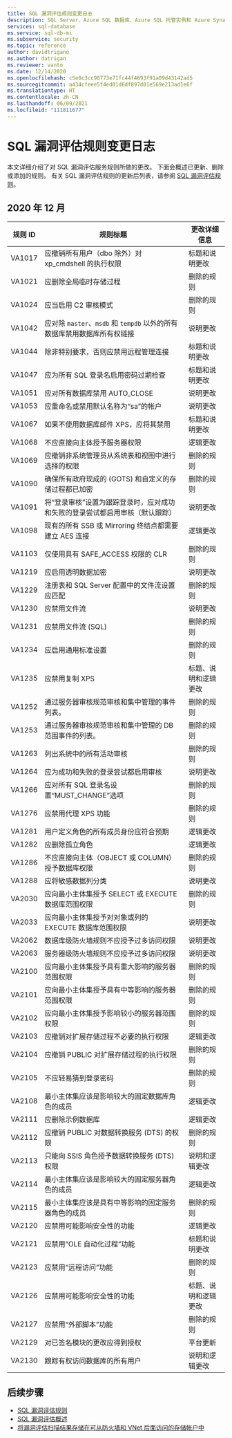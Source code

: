 ```yaml
---
title: SQL 漏洞评估规则变更日志
description: SQL Server、Azure SQL 数据库、Azure SQL 托管实例和 Azure Synapse Analytics 的 SQL 漏洞评估规则的变更日志
services: sql-database
ms.service: sql-db-mi
ms.subservice: security
ms.topic: reference
author: davidtrigano
ms.author: datrigan
ms.reviewer: vanto
ms.date: 12/14/2020
ms.openlocfilehash: c5e0c3cc98773e71fc44f4693f91a09d43142ad5
ms.sourcegitcommit: a434cfeee5f4ed01d6df897d01e569e213ad1e6f
ms.translationtype: HT
ms.contentlocale: zh-CN
ms.lasthandoff: 06/09/2021
ms.locfileid: "111811677"
---
```

# <a name="sql-vulnerability-assessment-rules-changelog"></a>SQL 漏洞评估规则变更日志

本文详细介绍了对 SQL 漏洞评估服务规则所做的更改。 下面会概述已更新、删除或添加的规则。 有关 SQL 漏洞评估规则的更新后列表，请参阅 [SQL 漏洞评估规则](sql-database-vulnerability-assessment-rules.md)。

## <a name="december-2020"></a>2020 年 12 月

|规则 ID  |规则标题  |更改详细信息  |
|---------|---------|---------|
|VA1017 |应撤销所有用户（dbo 除外）对 xp_cmdshell 的执行权限 |标题和说明更改| 
|VA1021 |应删除全局临时存储过程 |删除的规则 |
|VA1024 |应当启用 C2 审核模式 |删除的规则 |
|VA1042 |应对除 `master`、`msdb` 和 `tempdb` 以外的所有数据库禁用数据库所有权链接 |说明更改 |
|VA1044 |除非特别要求，否则应禁用远程管理连接 |标题和说明更改 |
|VA1047 |应为所有 SQL 登录名启用密码过期检查 |标题和说明更改 |
|VA1051 |应对所有数据库禁用 AUTO_CLOSE |说明更改 | 
|VA1053 |应重命名或禁用默认名称为“sa”的帐户 |说明更改 | 
|VA1067 |如果不使用数据库邮件 XPS，应将其禁用 | 标题和说明更改 | 
|VA1068 |不应直接向主体授予服务器权限 |逻辑更改 |
|VA1069 |应撤销非系统管理员从系统表和视图中进行选择的权限 |删除的规则 |
|VA1090 |确保所有政府现成的 (GOTS) 和自定义的存储过程都已加密 |删除的规则 |
|VA1091 |将“登录审核”设置为跟踪登录时，应对成功和失败的登录尝试都启用审核（默认跟踪） |说明更改 |
|VA1098 |现有的所有 SSB 或 Mirroring 终结点都需要建立 AES 连接 |逻辑更改 |
|VA1103 |仅使用具有 SAFE_ACCESS 权限的 CLR |删除的规则 |
|VA1219 |应启用透明数据加密 |说明更改 |
|VA1229 |注册表和 SQL Server 配置中的文件流设置应匹配 |删除的规则 |
|VA1230 |应禁用文件流 |说明更改 |
|VA1231 |应禁用文件流 (SQL) |删除的规则 |
|VA1234 |应启用通用标准设置 |删除的规则 |
|VA1235 |应禁用复制 XPS |标题、说明和逻辑更改 |
|VA1252 |通过服务器审核规范审核和集中管理的事件列表。 |删除的规则 |
|VA1253 |通过服务器审核规范审核和集中管理的 DB 范围事件的列表。 |删除的规则 |
|VA1263 |列出系统中的所有活动审核 |删除的规则 |
|VA1264 |应为成功和失败的登录尝试都启用审核 |说明更改 |
|VA1266 |应对所有 SQL 登录名设置“MUST_CHANGE”选项 |删除的规则 |
|VA1276 |应禁用代理 XPS 功能 |删除的规则 |
|VA1281 |用户定义角色的所有成员身份应符合预期 |逻辑更改 |
|VA1282 |应删除孤立角色 |逻辑更改 |
|VA1286 |不应直接向主体（OBJECT 或 COLUMN）授予数据库权限 |删除的规则 |
|VA1288 |应将敏感数据列分类 |说明更改 |
|VA2030 |应向最小主体集授予 SELECT 或 EXECUTE 数据库范围权限 |删除的规则 |
|VA2033 |应向最小主体集授予对对象或列的 EXECUTE 数据库范围权限 |说明更改 |
|VA2062 |数据库级防火墙规则不应授予过多访问权限 |说明更改 |
|VA2063 |服务器级防火墙规则不应授予过多访问权限 |说明更改 |
|VA2100 |应向最小主体集授予具有重大影响的服务器范围权限 |删除的规则 |
|VA2101 |应向最小主体集授予具有中等影响的服务器范围权限 |删除的规则 |
|VA2102 |应向最小主体集授予影响较小的服务器范围权限 |删除的规则 |
|VA2103 |应撤销对扩展存储过程不必要的执行权限 |逻辑更改 |
|VA2104 |应撤销 PUBLIC 对扩展存储过程的执行权限 |删除的规则 |
|VA2105 |不应轻易猜到登录密码 |删除的规则 |
|VA2108 |最小主体集应该是影响较大的固定数据库角色的成员 |逻辑更改 |
|VA2111 |应删除示例数据库 |逻辑更改 |
|VA2112 |应撤销 PUBLIC 对数据转换服务 (DTS) 的权限 |删除的规则 |
|VA2113 |只能向 SSIS 角色授予数据转换服务 (DTS) 权限 |说明和逻辑更改 |
|VA2114 |最小主体集应该是影响较大的固定服务器角色的成员 |逻辑更改 |
|VA2115 |最小主体集应该是具有中等影响的固定服务器角色的成员 |删除的规则 |
|VA2120 |应禁用可能影响安全性的功能 | 逻辑更改 |
|VA2121 |应禁用“OLE 自动化过程”功能 |标题和说明更改 |
|VA2123 |应禁用“远程访问”功能 |删除的规则 |
|VA2126 |应禁用可能影响安全性的功能 |标题、说明和逻辑更改 |
|VA2127 |应禁用“外部脚本”功能 |删除的规则 |
|VA2129 |对已签名模块的更改应得到授权 |平台更新 |
|VA2130 |跟踪有权访问数据库的所有用户 |说明和逻辑更改 |

## <a name="next-steps"></a>后续步骤

- [SQL 漏洞评估规则](sql-database-vulnerability-assessment-rules.md)
- [SQL 漏洞评估概述](sql-vulnerability-assessment.md)
- [将漏洞评估扫描结果存储在可从防火墙和 VNet 后面访问的存储帐户中](sql-database-vulnerability-assessment-storage.md)
